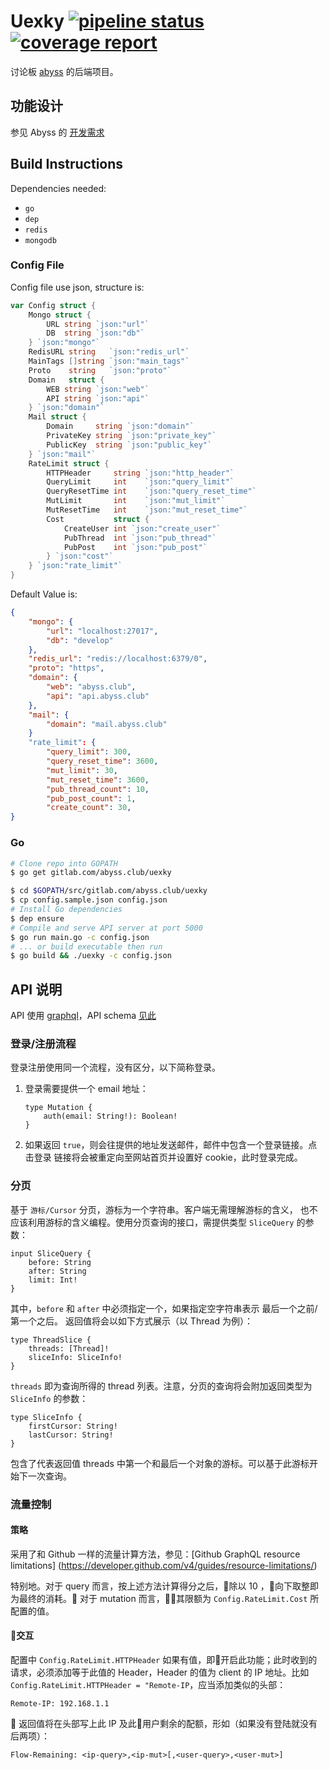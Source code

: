 # Uexky [![pipeline status](https://gitlab.com/abyss.club/uexky/badges/master/pipeline.svg)](https://gitlab.com/abyss.club/uexky/commits/master) [![coverage report](https://gitlab.com/abyss.club/uexky/badges/master/coverage.svg)](https://gitlab.com/abyss.club/uexky/commits/master)

讨论板 [abyss](https://gitlab.com/abyss.club/abyss) 的后端项目。

## 功能设计

参见 Abyss 的 [开发需求](https://gitlab.com/abyss.club/abyss#%E5%BC%80%E5%8F%91%E9%9C%80%E6%B1%82%E5%8F%8A%E7%9B%B8%E5%85%B3%E5%90%8D%E8%AF%8D)

## Build Instructions

Dependencies needed:

* `go`
* `dep`
* `redis`
* `mongodb`

### Config File

Config file use json, structure is:

```go
var Config struct {
    Mongo struct {
        URL string `json:"url"`
        DB  string `json:"db"`
    } `json:"mongo"`
    RedisURL string   `json:"redis_url"`
    MainTags []string `json:"main_tags"`
    Proto    string   `json:"proto"`
    Domain   struct {
        WEB string `json:"web"`
        API string `json:"api"`
    } `json:"domain"`
    Mail struct {
        Domain     string `json:"domain"`
        PrivateKey string `json:"private_key"`
        PublicKey  string `json:"public_key"`
    } `json:"mail"`
    RateLimit struct {
        HTTPHeader     string `json:"http_header"`
        QueryLimit     int    `json:"query_limit"`
        QueryResetTime int    `json:"query_reset_time"`
        MutLimit       int    `json:"mut_limit"`
        MutResetTime   int    `json:"mut_reset_time"`
        Cost           struct {
            CreateUser int `json:"create_user"`
            PubThread  int `json:"pub_thread"`
            PubPost    int `json:"pub_post"`
        } `json:"cost"`
    } `json:"rate_limit"`
}
```

Default Value is:

```json
{
    "mongo": {
        "url": "localhost:27017",
        "db": "develop"
    },
    "redis_url": "redis://localhost:6379/0",
    "proto": "https",
    "domain": {
        "web": "abyss.club",
        "api": "api.abyss.club"
    },
    "mail": {
        "domain": "mail.abyss.club"
    }
    "rate_limit": {
        "query_limit": 300,
        "query_reset_time": 3600,
        "mut_limit": 30,
        "mut_reset_time": 3600,
        "pub_thread_count": 10,
        "pub_post_count": 1,
        "create_count": 30,
}
```

### Go

```bash
# Clone repo into GOPATH
$ go get gitlab.com/abyss.club/uexky

$ cd $GOPATH/src/gitlab.com/abyss.club/uexky
$ cp config.sample.json config.json
# Install Go dependencies
$ dep ensure
# Compile and serve API server at port 5000
$ go run main.go -c config.json
# ... or build executable then run
$ go build && ./uexky -c config.json
```

## API 说明

API 使用 [graphql](https://graphql.org/)，API schema [见此](https://gitlab.com/abyss.club/abyss/blob/master/api.gql)

### 登录/注册流程

登录注册使用同一个流程，没有区分，以下简称登录。

1. 登录需要提供一个 email 地址：

    ```
    type Mutation {
        auth(email: String!): Boolean!
    }
    ```

2. 如果返回 `true`，则会往提供的地址发送邮件，邮件中包含一个登录链接。点击登录
链接将会被重定向至网站首页并设置好 cookie，此时登录完成。

### 分页

基于 `游标/Cursor` 分页，游标为一个字符串。客户端无需理解游标的含义，
也不应该利用游标的含义编程。使用分页查询的接口，需提供类型 `SliceQuery` 的参数：

```
input SliceQuery {
    before: String
    after: String
    limit: Int!
}
```

其中，`before` 和 `after` 中必须指定一个，如果指定空字符串表示 最后一个之前/第一个之后。
返回值将会以如下方式展示（以 Thread 为例）：

```
type ThreadSlice {
    threads: [Thread]!
    sliceInfo: SliceInfo!
}
```

`threads` 即为查询所得的 thread 列表。注意，分页的查询将会附加返回类型为 `SliceInfo` 的参数：

```
type SliceInfo {
    firstCursor: String!
    lastCursor: String!
}
```

包含了代表返回值 threads 中第一个和最后一个对象的游标。可以基于此游标开始下一次查询。

### 流量控制

#### 策略

采用了和 Github 一样的流量计算方法，参见：[Github GraphQL resource limitations]
(https://developer.github.com/v4/guides/resource-limitations/)

特别地。对于 query 而言，按上述方法计算得分之后，除以 10 ，向下取整即为最终的消耗。
对于 mutation 而言，其限额为 `Config.RateLimit.Cost` 所配置的值。

#### 交互

配置中 `Config.RateLimit.HTTPHeader` 如果有值，即开启此功能；此时收到的请求，必须添加等于此值的 Header，Header 的值为 client 的 IP 地址。比如 `Config.RateLimit.HTTPHeader = "Remote-IP`，应当添加类似的头部：

```
Remote-IP: 192.168.1.1
```

返回值将在头部写上此 IP 及此用户剩余的配额，形如（如果没有登陆就没有后两项）：

```
Flow-Remaining: <ip-query>,<ip-mut>[,<user-query>,<user-mut>]
```
